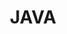 ---
layout: list
type: tag
title: JAVA
slug: java
category: language
menu: true
description: >
   Posts related to java
---